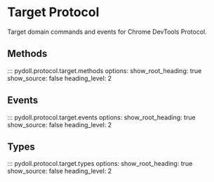 # Target Protocol

Target domain commands and events for Chrome DevTools Protocol.

## Methods

::: pydoll.protocol.target.methods
    options:
      show_root_heading: true
      show_source: false
      heading_level: 2

## Events

::: pydoll.protocol.target.events
    options:
      show_root_heading: true
      show_source: false
      heading_level: 2

## Types

::: pydoll.protocol.target.types
    options:
      show_root_heading: true
      show_source: false
      heading_level: 2